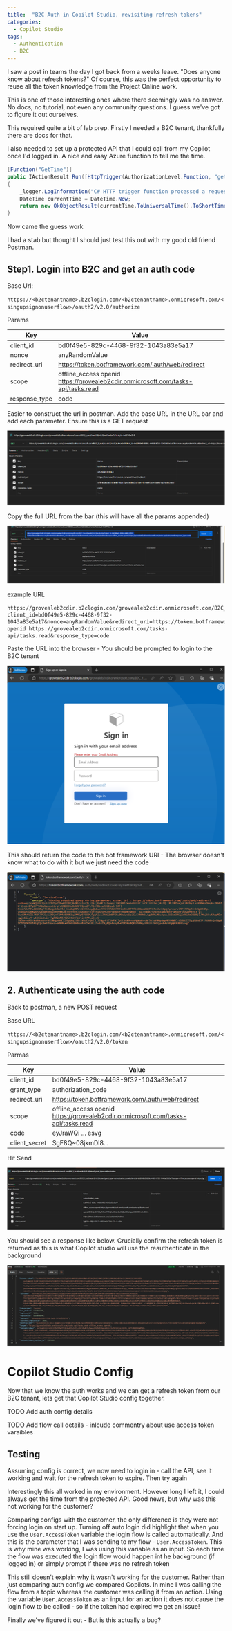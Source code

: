```yaml
---
title:  "B2C Auth in Copilot Studio, revisiting refresh tokens"
categories:
  - Copilot Studio
tags:
  - Authentication
  - B2C
---
```


I saw a post in teams the day I got back from a weeks leave. "Does anyone know about refresh tokens?" Of course, this was the perfect opportunity to reuse all the token knowledge from the Project Online work.

This is one of those interesting ones where there seemingly was no answer. No docs, no tutorial, not even any community questions. I guess we've got to figure it out ourselves.

This required quite a bit of lab prep. Firstly I needed a B2C tenant, thankfully there are docs for that.

I also needed to set up a protected API that I could call from my Copilot once I'd logged in. A nice and easy Azure function to tell me the time.

```c#
[Function("GetTime")]
public IActionResult Run([HttpTrigger(AuthorizationLevel.Function, "get", "post")] HttpRequest req)
{
    _logger.LogInformation("C# HTTP trigger function processed a request.");
    DateTime currentTime = DateTime.Now;
    return new OkObjectResult(currentTime.ToUniversalTime().ToShortTimeString());
}
```

Now came the guess work

I had a stab but thought I should just test this out with my good old friend Postman.

## Step1. Login into B2C and get an auth code


Base Url:

`https://<b2ctenantname>.b2clogin.com/<b2ctenantname>.onmicrosoft.com/<singupsignonuserflow>/oauth2/v2.0/authorize`

Params

| Key           | Value                                                                             |
| ------------- | --------------------------------------------------------------------------------- |
| client_id     | bd0f49e5-829c-4468-9f32-1043a83e5a17                                              |
| nonce         | anyRandomValue                                                                    |
| redirect_uri  | https://token.botframework.com/.auth/web/redirect                                 |
| scope         | offline_access openid https://grovealeb2cdir.onmicrosoft.com/tasks-api/tasks.read |
| response_type | code                                                                              |


Easier to construct the url in postman. Add the base URL in the URL bar and add each parameter. Ensure this is a GET request

![Code Request URL](/assets/b2c-copilot-studio/Pasted%20image%2020240828113132.png)

Copy the full URL from the bar (this will have all the params appended)

![Copy URL](/assets/b2c-copilot-studio/Pasted%20image%2020240828113431.png)

example URL

```
https://grovealeb2cdir.b2clogin.com/grovealeb2cdir.onmicrosoft.com/B2C_1_susi/oauth2/v2.0/authorize?client_id=bd0f49e5-829c-4468-9f32-1043a83e5a17&nonce=anyRandomValue&redirect_uri=https://token.botframework.com/.auth/web/redirect&scope=offline_access openid https://grovealeb2cdir.onmicrosoft.com/tasks-api/tasks.read&response_type=code
```

Paste the URL into the browser - You should be prompted to login to the B2C tenant

![Execute code request](/assets/b2c-copilot-studio/Pasted%20image%2020240828113603.png)


This should return the code to the bot framework URI - The browser doesn't know what to do with it but we just need the code

![Successful auth](/assets/b2c-copilot-studio/Pasted%20image%2020240828113847.png)

## 2. Authenticate using the auth code


Back to postman, a new POST request

Base URL

`https://<b2ctenantname>.b2clogin.com/<b2ctenantname>.onmicrosoft.com/<singupsignonuserflow>/oauth2/v2.0/token`


Parmas

| Key           | Value                                                                             |
| ------------- | --------------------------------------------------------------------------------- |
| client_id     | bd0f49e5-829c-4468-9f32-1043a83e5a17                                              |
| grant_type    | authorization_code                                                                |
| redirect_uri  | https://token.botframework.com/.auth/web/redirect                                 |
| scope         | offline_access openid https://grovealeb2cdir.onmicrosoft.com/tasks-api/tasks.read |
| code          | eyJraWQi ... esvg                                                                 |
| client_secret | SgF8Q~08jkmDl8...                                                                 |

Hit Send

![auth code request](/assets/b2c-copilot-studio/Pasted%20image%2020240828114540.png)

You should see a response like below. Crucially confirm the refresh token is returned as this is what Copilot studio will use the reauthenticate in the background

![Successful token request](/assets/b2c-copilot-studio/Pasted%20image%2020240828114610.png)

# Copilot Studio Config

Now that we know the auth works and we can get a refresh token from our B2C tenant, lets get that Copilot Studio config together.

TODO Add auth config details

TODO Add flow call details - inlcude commentry about use access token varaibles


## Testing

Assuming config is correct, we now need to login in - call the API, see it working and wait for the refresh token to expire. Then try again

Interestingly this all worked in my environment. However long I left it, I could always get the time from the protected API. Good news, but why was this not working for the customer?

Comparing configs with the customer, the only difference is they were not forcing login on start up. Turning off auto login did highlight that when you use the `User.AccessToken` variable the login flow is called automatically. And this is the parameter that I was sending to my flow - `User.AccessToken`. This is why mine was working, I was using this variable as an input. So each time the flow was executed the login flow would happen int he background (if logged in) or simply prompt if there was no refresh token

This still doesn't explain why it wasn't working for the customer. Rather than just comparing auth config we compared Copilots. In mine I was calling the flow from a topic whereas the customer was calling it from an action. Using the variable `User.AccessToken` as an input for an action it does not cause the login flow to be called - so if the token had expired we get an issue! 

Finally we've figured it out - But is this actually a bug?